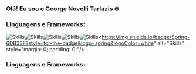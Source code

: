 ### Olá! Eu sou o George Novelli Tarlazis 🔥 ###

### Linguagens e Frameworks: ### 
  <img src="https://img.shields.io/badge/JavaScript-F7DF1E?style=for-the-badge&logo=javascript&logoColor=black" alt="Skills" style="margin: 0; padding: 0;"/><img src="https://img.shields.io/badge/TypeScript-007ACC?style=for-the-badge&logo=typescript&logoColor=white" alt="Skills" style="margin: 0; padding: 0;"/><img src="https://img.shields.io/badge/React-20232A?style=for-the-badge&logo=react&logoColor=61DAFB" alt="Skills" style="margin: 0; padding: 0;"/><img src="https://img.shields.io/badge/Node.js-43853D?style=for-the-badge&logo=node.js&logoColor=white" alt="Skills" style="margin: 0; padding: 0;"/><img src="https://img.shields.io/badge/Java-ED8B00?style=for-the-badge&logo=openjdk&logoColor=white" alt="Skills" style="margin: 0; padding: 0;"/><https://img.shields.io/badge/Spring-6DB33F?style=for-the-badge&logo=spring&logoColor=white" alt="Skills" style="margin: 0; padding: 0;"/>

  ### Linguagens e Frameworks: ### 

 

